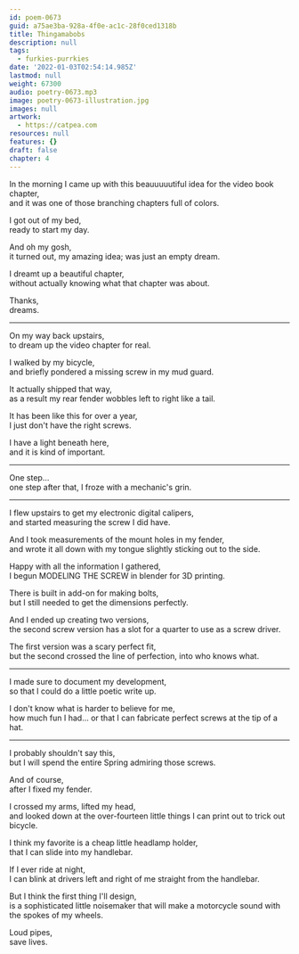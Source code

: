 ```yaml
---
id: poem-0673
guid: a75ae3ba-928a-4f0e-ac1c-28f0ced1318b
title: Thingamabobs
description: null
tags:
  - furkies-purrkies
date: '2022-01-03T02:54:14.985Z'
lastmod: null
weight: 67300
audio: poetry-0673.mp3
image: poetry-0673-illustration.jpg
images: null
artwork:
  - https://catpea.com
resources: null
features: {}
draft: false
chapter: 4
---
```


In the morning I came up with this beauuuuutiful idea for the video book chapter,\
and it was one of those branching chapters full of colors.

I got out of my bed,\
ready to start my day.

And oh my gosh,\
it turned out, my amazing idea; was just an empty dream.

I dreamt up a beautiful chapter,\
without actually knowing what that chapter was about.

Thanks,\
dreams.

---

On my way back upstairs,\
to dream up the video chapter for real.

I walked by my bicycle,\
and briefly pondered a missing screw in my mud guard.

It actually shipped that way,\
as a result my rear fender wobbles left to right like a tail.

It has been like this for over a year,\
I just don't have the right screws.

I have a light beneath here,\
and it is kind of important.

---

One step...\
one step after that, I froze with a mechanic's grin.

---

I flew upstairs to get my electronic digital calipers,\
and started measuring the screw I did have.

And I took measurements of the mount holes in my fender,\
and wrote it all down with my tongue slightly sticking out to the side.

Happy with all the information I gathered,\
I begun MODELING THE SCREW in blender for 3D printing.

There is built in add-on for making bolts,\
but I still needed to get the dimensions perfectly.

And I ended up creating two versions,\
the second screw version has a slot for a quarter to use as a screw driver.

The first version was a scary perfect fit,\
but the second crossed the line of perfection, into who knows what.

---

I made sure to document my development,\
so that I could do a little poetic write up.

I don't know what is harder to believe for me,\
how much fun I had... or that I can fabricate perfect screws at the tip of a hat.

---

I probably shouldn't say this,\
but I will spend the entire Spring admiring those screws.

And of course,\
after I fixed my fender.

I crossed my arms, lifted my head,\
and looked down at the over-fourteen little things I can print out to trick out bicycle.

I think my favorite is a cheap little headlamp holder,\
that I can slide into my handlebar.

If I ever ride at night,\
I can blink at drivers left and right of me straight from the handlebar.

But I think the first thing I'll design,\
is a sophisticated little noisemaker that will make a motorcycle sound with the spokes of my wheels.

Loud pipes,\
save lives.
